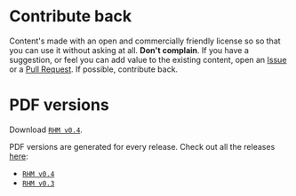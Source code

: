 
# Contribute back

Content's made with an open and commercially friendly license so so that you can use it without asking at all. **Don't complain**. If you have a suggestion, or feel you can add value to the existing content, open an [Issue](issues) or a [Pull Request](pulls). If possible, contribute back.

# PDF versions

Download [`RHM v0.4`](https://github.com/vmayoral/robot_hacking_manual/releases/download/0.4/RHM.pdf).

PDF versions are generated for every release. Check out all the releases [here](https://github.com/vmayoral/robot_hacking_manual/releases):

- [`RHM v0.4`](https://github.com/vmayoral/robot_hacking_manual/releases/download/0.4/RHM.pdf)
- [`RHM v0.3`](https://github.com/vmayoral/robot_hacking_manual/releases/download/0.3/RHM.pdf)
